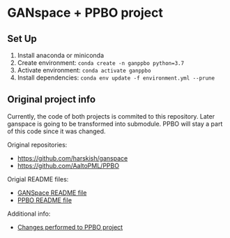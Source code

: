 # GANspace + PPBO project


## Set Up

1. Install anaconda or miniconda
2. Create environment: `conda create -n ganppbo python=3.7`
3. Activate environment: `conda activate ganppbo`
4. Install dependencies: `conda env update -f environment.yml --prune`

## Original project info

Currently, the code of both projects is commited to this repository. 
Later ganspace is going to be transformed into submodule. 
PPBO will stay a part of this code since it was changed.

Original repositories:
- https://github.com/harskish/ganspace
- https://github.com/AaltoPML/PPBO

Origial README files:
- [GANSpace README file](ganspace/README.md)
- [PPBO README file](PPBO/README.md)

Additional info:
- [Changes performed to PPBO project](md_files/ppbo_changes.md)






